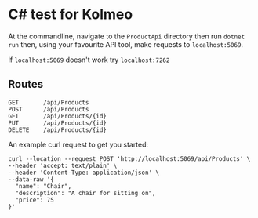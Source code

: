 # C# test for Kolmeo

At the commandline, navigate to the `ProductApi` directory then run `dotnet run` then, using your favourite API tool, make requests to `localhost:5069`.

If `localhost:5069` doesn't work try `localhost:7262`

## Routes

```
GET       /api/Products
POST      /api/Products
GET       /api/Products/{id}
PUT       /api/Products/{id}
DELETE    /api/Products/{id}
```

An example curl request to get you started:

```
curl --location --request POST 'http://localhost:5069/api/Products' \
--header 'accept: text/plain' \
--header 'Content-Type: application/json' \
--data-raw '{
  "name": "Chair",
  "description": "A chair for sitting on",
  "price": 75
}'
```
